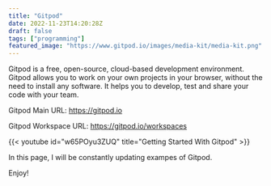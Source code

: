 ```yaml
---
title: "Gitpod"
date: 2022-11-23T14:20:28Z
draft: false
tags: ["programming"]
featured_image: "https://www.gitpod.io/images/media-kit/media-kit.png"
---
```


Gitpod is a free, open-source, cloud-based development environment. Gitpod allows you to work on your own projects in your browser, without the need to install any software. It helps you to develop, test and share your code with your team. 

Gitpod Main URL: https://gitpod.io

Gitpod Workspace URL: https://gitpod.io/workspaces

{{< youtube id="w65POyu3ZUQ" title="Getting Started With Gitpod" >}}

In this page, I will be constantly updating exampes of Gitpod.

Enjoy!

